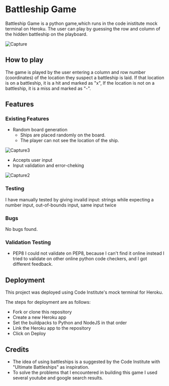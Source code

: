 # Battleship Game
Battleship Game is a python game,which runs in the code inistitute mock terminal on Heroku.
The user can play by guessing the row and column of the hidden battleship on the playboard.

![Capture](https://user-images.githubusercontent.com/112119971/209225076-db1893ea-c768-4482-bf2e-04444dd3ca45.JPG)

## How to play
The game is played by the user entering a column and row number (coordinates) of the location they suspect a battleship is laid. If that location is on a battleship, it is a hit and marked as "x", If the location is not on a battleship, it is a miss and marked as "-".
## Features
### Existing Features
* Random board generation
  - Ships are placed randomly on the board.
  - The player can not see the location of the ship.
 
 ![Capture3](https://user-images.githubusercontent.com/112119971/209230465-3317cb92-2f37-410b-b50b-9c1d49f16142.JPG)

* Accepts user input
* Input validation and error-cheking

![Capture2](https://user-images.githubusercontent.com/112119971/209229597-805d6c6d-fa93-4b9a-8ac4-656e7a8b3d61.JPG)

### Testing
I have manually tested by giving invalid input: strings while expecting a number input, out-of-bounds input, same input twice
### Bugs
No bugs found.
### Validation Testing
* PEP8
I could not validate on PEP8, because I can't find it online instead I tried to validate on other online python code checkers, and I got different feedback.
## Deployment
This project was deployed using Code Institute's mock terminal for Heroku.

The steps for deployment are as follows:

* Fork or clone this repository
* Create a new Heroku app
* Set the buildpacks to Python and NodeJS in that order
* Link the Heroku app to the repository
* Click on Deploy
## Credits
* The idea of using battleships is a suggested by the Code Institute with "Ultimate Battleships" as inspiration.
* To solve the problems that I encountered in building this game I used several youtube and google search results.
